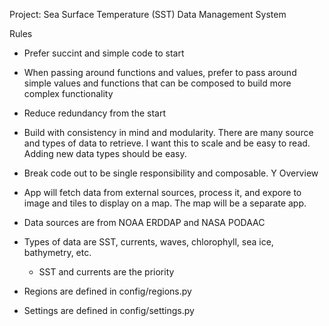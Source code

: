 Project: Sea Surface Temperature (SST) Data Management System

Rules

- Prefer succint and simple code to start
- When passing around functions and values, prefer to pass around simple values and functions that can be composed to build more complex functionality
- Reduce redundancy from the start
- Build with consistency in mind and modularity. There are many source and types of data to retrieve. I want this to scale and be easy to read. Adding new data types should be easy.
- Break code out to be single responsibility and composable.
  Y
  Overview

- App will fetch data from external sources, process it, and expore to image and tiles to display on a map. The map will be a separate app.
- Data sources are from NOAA ERDDAP and NASA PODAAC
- Types of data are SST, currents, waves, chlorophyll, sea ice, bathymetry, etc.
  - SST and currents are the priority
- Regions are defined in config/regions.py
- Settings are defined in config/settings.py
